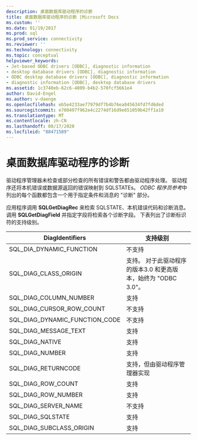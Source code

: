 ```yaml
---
description: 桌面数据库驱动程序的诊断
title: 桌面数据库驱动程序的诊断 |Microsoft Docs
ms.custom: ''
ms.date: 01/19/2017
ms.prod: sql
ms.prod_service: connectivity
ms.reviewer: ''
ms.technology: connectivity
ms.topic: conceptual
helpviewer_keywords:
- Jet-based ODBC drivers [ODBC], diagnostic information
- desktop database drivers [ODBC], diagnostic information
- ODBC desktop database drivers [ODBC], diagnostic information
- diagnostic information [ODBC], desktop database drivers
ms.assetid: 1c3740eb-62c6-4009-b4b2-570fcf5661e4
author: David-Engel
ms.author: v-daenge
ms.openlocfilehash: eb5e4233ae77979df7b4b76ea845634fd7fd6ded
ms.sourcegitcommit: e700497f962e4c2274df16d9e651059b42ff1a10
ms.translationtype: MT
ms.contentlocale: zh-CN
ms.lasthandoff: 08/17/2020
ms.locfileid: "88471589"
---
```

# <a name="diagnostics-for-desktop-database-drivers"></a>桌面数据库驱动程序的诊断
驱动程序管理器未检查或部分检查的所有错误和警告都由驱动程序处理。 驱动程序还将本机错误或数据源返回的错误映射到 SQLSTATEs。 *ODBC 程序员参考*中列出的每个函数都包含一个用于指定条件和消息的 "诊断" 部分。  
  
 应用程序调用 **SQLGetDiagRec** 来检索 SQLSTATE、本机错误代码和诊断消息。 调用 **SQLGetDiagField** 并指定字段将检索各个诊断字段。 下表列出了诊断标识符的支持级别。  
  
|DiagIdentifiers|支持级别|  
|---------------------|-------------------|  
|SQL_DIA_DYNAMIC_FUNCTION|不支持|  
|SQL_DIAG_CLASS_ORIGIN|支持。 对于此驱动程序的版本3.0 和更高版本，始终为 "ODBC 3.0"。|  
|SQL_DIAG_COLUMN_NUMBER|支持|  
|SQL_DIAG_CURSOR_ROW_COUNT|不支持|  
|SQL_DIAG_DYNAMIC_FUNCTION_CODE|不支持|  
|SQL_DIAG_MESSAGE_TEXT|支持|  
|SQL_DIAG_NATIVE|支持|  
|SQL_DIAG_NUMBER|支持|  
|SQL_DIAG_RETURNCODE|支持，但由驱动程序管理器实现|  
|SQL_DIAG_ROW_COUNT|支持|  
|SQL_DIAG_ROW_NUMBER|支持|  
|SQL_DIAG_SERVER_NAME|不支持|  
|SQL_DIAG_SQLSTATE|支持|  
|SQL_DIAG_SUBCLASS_ORIGIN|支持|
